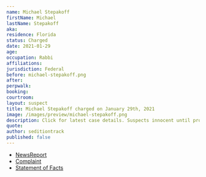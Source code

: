```yaml
---
name: Michael Stepakoff
firstName: Michael
lastName: Stepakoff
aka:
residence: Florida
status: Charged
date: 2021-01-29
age:
occupation: Rabbi
affiliations:
jurisdiction: Federal
before: michael-stepakoff.png
after:
perpwalk:
booking:
courtroom:
layout: suspect
title: Michael Stepakoff charged on January 29th, 2021
image: /images/preview/michael-stepakoff.png
description: Click for latest case details. Suspects innocent until proven guilty.
quote:
author: seditiontrack
published: false
---
```


- [NewsReport](https://www.wfla.com/news/pinellas-county/palm-harbor-rabbi-arrested-accused-of-storming-us-capitol-on-jan-6/)
- [Complaint](https://www.justice.gov/opa/page/file/1362386/download)
- [Statement of Facts](https://www.justice.gov/opa/page/file/1362386/download)
